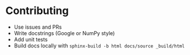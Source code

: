 
# Contributing

- Use issues and PRs
- Write docstrings (Google or NumPy style)
- Add unit tests
- Build docs locally with `sphinx-build -b html docs/source _build/html`

